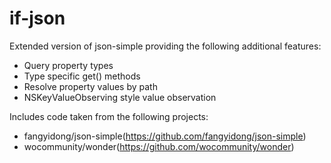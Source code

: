 # if-json
Extended version of json-simple providing the following additional features:
* Query property types
* Type specific get() methods
* Resolve property values by path
* NSKeyValueObserving style value observation

Includes code taken from the following projects:
* fangyidong/json-simple(https://github.com/fangyidong/json-simple)
* wocommunity/wonder(https://github.com/wocommunity/wonder)


